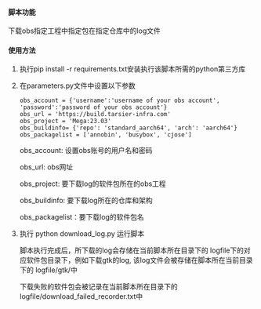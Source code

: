 #### 脚本功能

下载obs指定工程中指定包在指定仓库中的log文件

#### 使用方法

1. 执行pip install -r requirements.txt安装执行该脚本所需的python第三方库

2. 在parameters.py文件中设置以下参数

   ````
   obs_account = {'username':'username of your obs account', 'password':'password of your obs account'}
   obs_url = 'https://build.tarsier-infra.com'
   obs_project = 'Mega:23.03'
   obs_buildinfo= {'repo': 'standard_aarch64', 'arch': 'aarch64'}
   obs_packagelist = ['annobin', 'busybox', 'cjose']
   ````

   obs_account: 设置obs账号的用户名和密码

   obs_url: obs网址

   obs_project: 要下载log的软件包所在的obs工程

   obs_buildinfo: 要下载log所在的仓库和架构

   obs_packagelist：要下载log的软件包名

3. 执行 python download_log.py 运行脚本

   脚本执行完成后，所下载的log会存储在当前脚本所在目录下的 logfile下的对应软件包目录下，例如下载gtk的log, 该log文件会被存储在脚本所在当前目录下的 logfile/gtk/中

   下载失败的软件包会被记录在当前脚本所在目录下的 logfile/download_failed_recorder.txt中

   